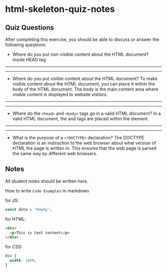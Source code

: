 # html-skeleton-quiz-notes

## Quiz Questions

After completing this exercise, you should be able to discuss or answer the following questions:

- Where do you put non-visible content about the HTML document?
  inside HEAD tag

---

---

- Where do you put visible content about the HTML document?
  To make visible content about the HTML document, you can place it within the
  body of the HTML document. The body is the main content area where visible
  content is displayed to website visitors.

---

---

- Where do the `<head>` and `<body>` tags go in a valid HTML document?
  In a valid HTML document, the <head> and <body> tags are placed
  within the <html> element.

---

---

- What is the purpose of a `<!DOCTYPE>` declaration?
  The DOCTYPE declaration is an instruction to the web browser about what
  version of HTML the page is written in. This ensures that the web page
  is parsed the same way by different web browsers.

## Notes

All student notes should be written here.

How to write `Code Examples` in markdown

for JS:

```javascript
const data = 'Howdy';
```

for HTML:

```html
<div>
  <p>This is text content</p>
</div>
```

for CSS:

```css
div {
  width: 100%;
}
```
